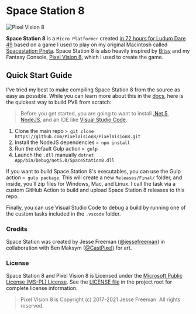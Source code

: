 # Space Station 8
![Pixel Vision 8](https://github.com/PixelVision8/SpaceStation8/workflows/Space%20Station%208/badge.svg)

**Space Station 8** is a `Micro Platformer` created [in 72 hours for Ludum Dare 49](https://ldjam.com) based on a game I used to play on my original Macintosh called [Spacestation Pheta](https://en.wikipedia.org/wiki/Spacestation_Pheta). Space Station 8 is also heavily inspired by [Bitsy](http://make.bitsy.org) and my Fantasy Console, [Pixel Vision 8](https://pixelvision8.com), which I used to create the game.

## Quick Start Guide

I've tried my best to make compiling Space Station 8 from the source as easy as possible. While you can learn more about this in the [docs](https://github.com/PixelVision8/PixelVision8/wik), here is the quickest way to build PV8 from scratch:

> Before you get started, you are going to want to install [.Net 5](https://dotnet.microsoft.com/download/dotnet/5.0), [NodeJS](https://nodejs.org/en/download/), and an IDE like [Visual Studio Code](https://code.visualstudio.com/Download).

1. Clone the main repo `> git clone https://github.com/PixelVision8/PixelVision8.git`
2. Install the NodeJS dependencies `> npm install`
3. Run the default Gulp action `> gulp`
4. Launch the `.dll` manually `dotnet App/bin/Debug/net5.0/SpaceStation8.dll`

If you want to build Space Station 8's executables, you can use the Gulp action `> gulp package`. This will create a new `Releases/Final/` folder, and inside, you'll zip files for Windows, Mac, and Linux. I call the task via a custom GitHub Action to build and upload Space Station 8 releases to this repo.

Finally, you can use Visual Studio Code to debug a build by running one of the custom tasks included in the `.vscode` folder.

### Credits

Space Station was created by Jesse Freeman ([@jessefreeman](http://twitter.com/jessefreeman)) in collaboration with Ben Maksym ([@CastPixel](http://twitter.com/linkerbm)) for art.

### License

Space Station 8 and Pixel Vision 8 is Licensed under the [Microsoft Public License (MS-PL) License](https://opensource.org/licenses/MS-PL). See the [LICENSE file](https://github.com/PixelVision8/PixelVision8/blob/master/LICENSE.txt) in the project root for complete license information.

> Pixel Vision 8 is Copyright (c) 2017-2021 Jesse Freeman. All rights reserved.